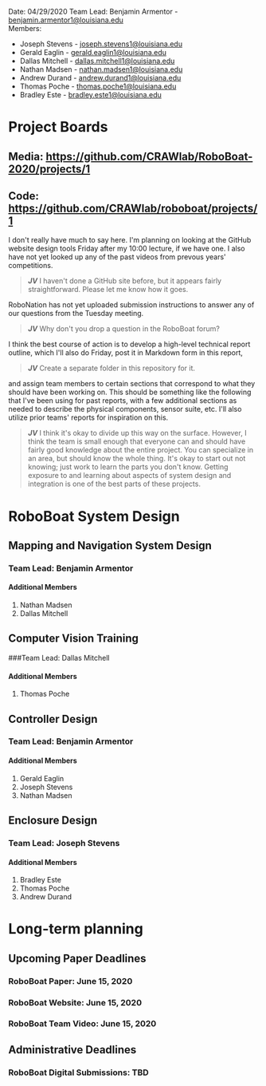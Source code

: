 Date: 04/29/2020
Team Lead: Benjamin Armentor - benjamin.armentor1@louisiana.edu    
Members:
* Joseph Stevens - joseph.stevens1@louisiana.edu
* Gerald Eaglin - gerald.eaglin1@louisiana.edu
* Dallas Mitchell - dallas.mitchell1@louisiana.edu
* Nathan Madsen - nathan.madsen1@louisiana.edu
* Andrew Durand - andrew.durand1@louisiana.edu
* Thomas Poche - thomas.poche1@louisiana.edu
* Bradley Este - bradley.este1@louisiana.edu

# Project Boards
## Media: https://github.com/CRAWlab/RoboBoat-2020/projects/1
## Code: https://github.com/CRAWlab/roboboat/projects/1

I don't really have much to say here. I'm planning on looking at the GitHub website design tools Friday after my 10:00 lecture, if we have one. I also have not yet looked up any of the past videos from prevous years' competitions.

> ***JV*** I haven't done a GitHub site before, but it appears fairly straightforward. Please let me know how it goes.

RoboNation has not yet uploaded submission instructions to answer any of our questions from the Tuesday meeting.

> ***JV*** Why don't you drop a question in the RoboBoat forum?

I think the best course of action is to develop a high-level technical report outline, which I'll also do Friday, post it in Markdown form in this report, 

> ***JV*** Create a separate folder in this repository for it.

and assign team members to certain sections that correspond to what they should have been working on. This should be something like the following that I've been using for past reports, with a few additional sections as needed to describe the physical components, sensor suite, etc. I'll also utilize prior teams' reports for inspiration on this.

> ***JV*** I think it's okay to divide up this way on the surface. However, I think the team is small enough that everyone can and should have fairly good knowledge about the entire project. You can specialize in an area, but should know the whole thing. It's okay to start out not knowing; just work to learn the parts you don't know. Getting exposure to and learning about aspects of system design and integration is one of the best parts of these projects.

# RoboBoat System Design
## Mapping and Navigation System Design
### Team Lead: Benjamin Armentor
#### Additional Members
1. Nathan Madsen
2. Dallas Mitchell

## Computer Vision Training
###Team Lead: Dallas Mitchell
#### Additional Members
1. Thomas Poche

## Controller Design
### Team Lead: Benjamin Armentor
#### Additional Members
1. Gerald Eaglin
2. Joseph Stevens
3. Nathan Madsen

## Enclosure Design
### Team Lead: Joseph Stevens
#### Additional Members
1. Bradley Este
2. Thomas Poche
3. Andrew Durand

# Long-term planning
## Upcoming Paper Deadlines
### RoboBoat Paper: June 15, 2020
### RoboBoat Website: June 15, 2020
### RoboBoat Team Video: June 15, 2020

## Administrative Deadlines
### RoboBoat Digital Submissions: TBD
